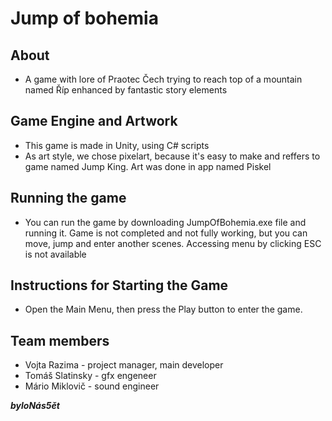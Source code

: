 # Jump of bohemia
## About
- A game with lore of Praotec Čech trying to reach top of a mountain named Říp enhanced by fantastic story elements

## Game Engine and Artwork
- This game is made in Unity, using C# scripts
- As art style, we chose pixelart, because it's easy to make and reffers to game named Jump King. Art was done in app named Piskel 

## Running the game
- You can run the game by downloading JumpOfBohemia.exe file and running it. Game is not completed and not fully working, but you can move, jump and enter another scenes. Accessing menu by clicking ESC is not available

## Instructions for Starting the Game
- Open the Main Menu, then press the Play button to enter the game.

## Team members
- Vojta Razima - project manager, main developer
- Tomáš Slatinsky - gfx engeneer
- Mário Miklovič - sound engineer

***byloNás5ět***